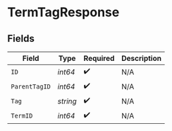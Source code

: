 # TermTagResponse


## Fields

| Field              | Type               | Required           | Description        |
| ------------------ | ------------------ | ------------------ | ------------------ |
| `ID`               | *int64*            | :heavy_check_mark: | N/A                |
| `ParentTagID`      | *int64*            | :heavy_check_mark: | N/A                |
| `Tag`              | *string*           | :heavy_check_mark: | N/A                |
| `TermID`           | *int64*            | :heavy_check_mark: | N/A                |